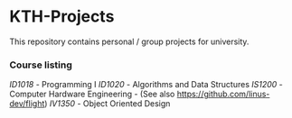 # KTH-Projects
This repository contains personal / group projects for university.

### Course listing

*ID1018* - Programming I
*ID1020* - Algorithms and Data Structures
*IS1200* - Computer Hardware Engineering - (See also https://github.com/linus-dev/flight)
*IV1350* - Object Oriented Design
